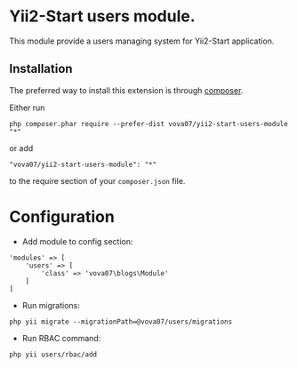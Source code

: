 Yii2-Start users module.
========================
This module provide a users managing system for Yii2-Start application.

Installation
------------

The preferred way to install this extension is through [composer](http://getcomposer.org/download/).

Either run

```
php composer.phar require --prefer-dist vova07/yii2-start-users-module "*"
```

or add

```
"vova07/yii2-start-users-module": "*"
```

to the require section of your `composer.json` file.

Configuration
=============

- Add module to config section:

```
'modules' => [
    'users' => [
        'class' => 'vova07\blogs\Module'
    ]
]
```

- Run migrations:

```
php yii migrate --migrationPath=@vova07/users/migrations
```

- Run RBAC command:

```
php yii users/rbac/add
```